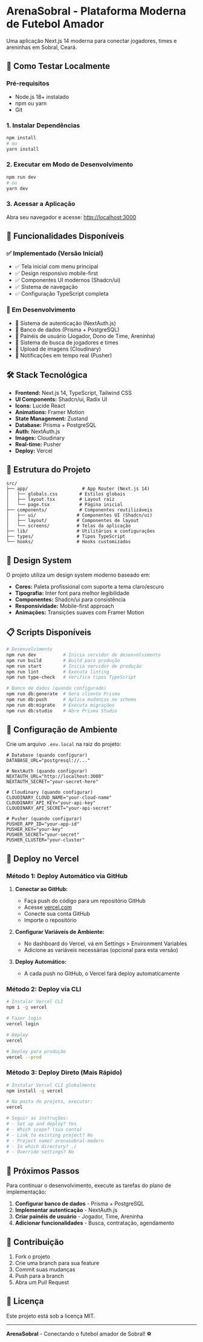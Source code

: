 # ArenaSobral - Plataforma Moderna de Futebol Amador

Uma aplicação Next.js 14 moderna para conectar jogadores, times e areninhas em Sobral, Ceará.

## 🚀 Como Testar Localmente

### Pré-requisitos

- Node.js 18+ instalado
- npm ou yarn
- Git

### 1. Instalar Dependências

```bash
npm install
# ou
yarn install
```

### 2. Executar em Modo de Desenvolvimento

```bash
npm run dev
# ou
yarn dev
```

### 3. Acessar a Aplicação

Abra seu navegador e acesse: [http://localhost:3000](http://localhost:3000)

## 📱 Funcionalidades Disponíveis

### ✅ Implementado (Versão Inicial)
- ✅ Tela inicial com menu principal
- ✅ Design responsivo mobile-first
- ✅ Componentes UI modernos (Shadcn/ui)
- ✅ Sistema de navegação
- ✅ Configuração TypeScript completa

### 🚧 Em Desenvolvimento
- 🚧 Sistema de autenticação (NextAuth.js)
- 🚧 Banco de dados (Prisma + PostgreSQL)
- 🚧 Painéis de usuário (Jogador, Dono de Time, Areninha)
- 🚧 Sistema de busca de jogadores e times
- 🚧 Upload de imagens (Cloudinary)
- 🚧 Notificações em tempo real (Pusher)

## 🛠️ Stack Tecnológica

- **Frontend:** Next.js 14, TypeScript, Tailwind CSS
- **UI Components:** Shadcn/ui, Radix UI
- **Icons:** Lucide React
- **Animations:** Framer Motion
- **State Management:** Zustand
- **Database:** Prisma + PostgreSQL
- **Auth:** NextAuth.js
- **Images:** Cloudinary
- **Real-time:** Pusher
- **Deploy:** Vercel

## 📁 Estrutura do Projeto

```
src/
├── app/                    # App Router (Next.js 14)
│   ├── globals.css        # Estilos globais
│   ├── layout.tsx         # Layout raiz
│   └── page.tsx           # Página inicial
├── components/            # Componentes reutilizáveis
│   ├── ui/               # Componentes UI (Shadcn/ui)
│   ├── layout/           # Componentes de layout
│   └── screens/          # Telas da aplicação
├── lib/                  # Utilitários e configurações
├── types/                # Tipos TypeScript
└── hooks/                # Hooks customizados
```

## 🎨 Design System

O projeto utiliza um design system moderno baseado em:

- **Cores:** Paleta profissional com suporte a tema claro/escuro
- **Tipografia:** Inter font para melhor legibilidade
- **Componentes:** Shadcn/ui para consistência
- **Responsividade:** Mobile-first approach
- **Animações:** Transições suaves com Framer Motion

## 📋 Scripts Disponíveis

```bash
# Desenvolvimento
npm run dev          # Inicia servidor de desenvolvimento
npm run build        # Build para produção
npm run start        # Inicia servidor de produção
npm run lint         # Executa linting
npm run type-check   # Verifica tipos TypeScript

# Banco de dados (quando configurado)
npm run db:generate  # Gera cliente Prisma
npm run db:push      # Aplica mudanças no schema
npm run db:migrate   # Executa migrações
npm run db:studio    # Abre Prisma Studio
```

## 🔧 Configuração de Ambiente

Crie um arquivo `.env.local` na raiz do projeto:

```env
# Database (quando configurar)
DATABASE_URL="postgresql://..."

# NextAuth (quando configurar)
NEXTAUTH_URL="http://localhost:3000"
NEXTAUTH_SECRET="your-secret-here"

# Cloudinary (quando configurar)
CLOUDINARY_CLOUD_NAME="your-cloud-name"
CLOUDINARY_API_KEY="your-api-key"
CLOUDINARY_API_SECRET="your-api-secret"

# Pusher (quando configurar)
PUSHER_APP_ID="your-app-id"
PUSHER_KEY="your-key"
PUSHER_SECRET="your-secret"
PUSHER_CLUSTER="your-cluster"
```

## 🚀 Deploy no Vercel

### Método 1: Deploy Automático via GitHub

1. **Conectar ao GitHub:**
   - Faça push do código para um repositório GitHub
   - Acesse [vercel.com](https://vercel.com)
   - Conecte sua conta GitHub
   - Importe o repositório

2. **Configurar Variáveis de Ambiente:**
   - No dashboard do Vercel, vá em Settings > Environment Variables
   - Adicione as variáveis necessárias (opcional para esta versão)

3. **Deploy Automático:**
   - A cada push no GitHub, o Vercel fará deploy automaticamente

### Método 2: Deploy via CLI

```bash
# Instalar Vercel CLI
npm i -g vercel

# Fazer login
vercel login

# Deploy
vercel

# Deploy para produção
vercel --prod
```

### Método 3: Deploy Direto (Mais Rápido)

```bash
# Instalar Vercel CLI globalmente
npm install -g vercel

# Na pasta do projeto, executar:
vercel

# Seguir as instruções:
# - Set up and deploy? Yes
# - Which scope? (sua conta)
# - Link to existing project? No
# - Project name? arenasobral-modern
# - In which directory? ./
# - Override settings? No
```

## 📝 Próximos Passos

Para continuar o desenvolvimento, execute as tarefas do plano de implementação:

1. **Configurar banco de dados** - Prisma + PostgreSQL
2. **Implementar autenticação** - NextAuth.js
3. **Criar painéis de usuário** - Jogador, Time, Areninha
4. **Adicionar funcionalidades** - Busca, contratação, agendamento

## 🤝 Contribuição

1. Fork o projeto
2. Crie uma branch para sua feature
3. Commit suas mudanças
4. Push para a branch
5. Abra um Pull Request

## 📄 Licença

Este projeto está sob a licença MIT.

---

**ArenaSobral** - Conectando o futebol amador de Sobral! ⚽